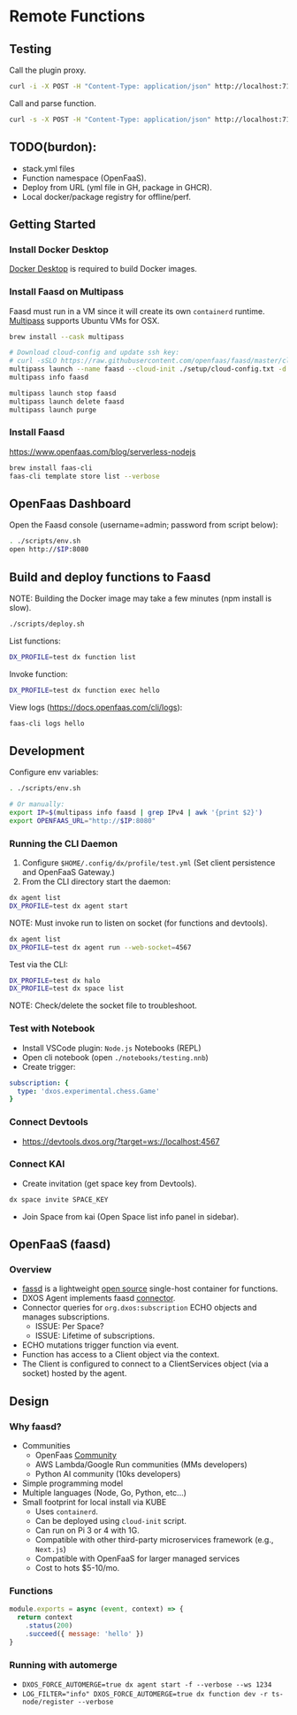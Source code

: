 # Remote Functions

## Testing

Call the plugin proxy.

```bash
curl -i -X POST -H "Content-Type: application/json" http://localhost:7100/dev/hello
```

Call and parse function.

```bash
curl -s -X POST -H "Content-Type: application/json" http://localhost:7100/dev/hello | jq
```

## TODO(burdon):
- stack.yml files
- Function namespace (OpenFaaS).
- Deploy from URL (yml file in GH, package in GHCR).
- Local docker/package registry for offline/perf.

## Getting Started

### Install Docker Desktop

[Docker Desktop](https://docs.docker.com/desktop/install/mac-install/) is required to build Docker images.

### Install Faasd on Multipass

Faasd must run in a VM since it will create its own `containerd` runtime.
[Multipass](https://github.com/openfaas/faasd/blob/master/docs/MULTIPASS.md) supports Ubuntu VMs for OSX.

```bash
brew install --cask multipass

# Download cloud-config and update ssh key:
# curl -sSLO https://raw.githubusercontent.com/openfaas/faasd/master/cloud-config.txt
multipass launch --name faasd --cloud-init ./setup/cloud-config.txt -d 10G
multipass info faasd
```

```bash
multipass launch stop faasd
multipass launch delete faasd
multipass launch purge
```

### Install Faasd

https://www.openfaas.com/blog/serverless-nodejs

```bash
brew install faas-cli
faas-cli template store list --verbose
```

## OpenFaas Dashboard

Open the Faasd console (username=admin; password from script below): 

```bash
. ./scripts/env.sh
open http://$IP:8080
```

## Build and deploy functions to Faasd

NOTE: Building the Docker image may take a few minutes (npm install is slow).

```bash
./scripts/deploy.sh
```

List functions:

```bash
DX_PROFILE=test dx function list
```

Invoke function:

```bash
DX_PROFILE=test dx function exec hello
```

View logs (https://docs.openfaas.com/cli/logs):

```bash
faas-cli logs hello
```

## Development

Configure env variables:

```bash
. ./scripts/env.sh

# Or manually:
export IP=$(multipass info faasd | grep IPv4 | awk '{print $2}')
export OPENFAAS_URL="http://$IP:8080"
```

### Running the CLI Daemon

1. Configure `$HOME/.config/dx/profile/test.yml` (Set client persistence and OpenFaaS Gateway.)
2. From the CLI directory start the daemon:

```bash
dx agent list
DX_PROFILE=test dx agent start
```

NOTE: Must invoke run to listen on socket (for functions and devtools).

```bash
dx agent list
DX_PROFILE=test dx agent run --web-socket=4567
```

Test via the CLI:

```bash
DX_PROFILE=test dx halo
DX_PROFILE=test dx space list
```

NOTE: Check/delete the socket file to troubleshoot.

### Test with Notebook

- Install VSCode plugin: `Node.js` Notebooks (REPL)
- Open cli notebook (open `./notebooks/testing.nnb`)
- Create trigger:

```yml
subscription: {
  type: 'dxos.experimental.chess.Game'
}
```

### Connect Devtools

- https://devtools.dxos.org/?target=ws://localhost:4567

### Connect KAI

- Create invitation (get space key from Devtools).

```bash
dx space invite SPACE_KEY
```

- Join Space from kai (Open Space list info panel in sidebar).


## OpenFaaS (faasd)

### Overview

- [fassd](https://docs.openfaas.com/deployment/faasd) is a lightweight [open source](https://github.com/openfaas/faasd) single-host container for functions.
- DXOS Agent implements faasd [connector](https://docs.openfaas.com/deployment/pro/#event-connectors).
- Connector queries for `org.dxos:subscription` ECHO objects and manages subscriptions.
  - ISSUE: Per Space?
  - ISSUE: Lifetime of subscriptions.
- ECHO mutations trigger function via event.
- Function has access to a Client object via the context.
- The Client is configured to connect to a ClientServices object (via a socket) hosted by the agent.


## Design

### Why faasd?

- Communities
  - OpenFaas [Community](https://docs.openfaas.com/community)
  - AWS Lambda/Google Run communities (MMs developers) 
  - Python AI community (10ks developers)
- Simple programming model
- Multiple languages (Node, Go, Python, etc...)
- Small footprint for local install via KUBE
  - Uses `containerd`.
  - Can be deployed using `cloud-init` script.
  - Can run on Pi 3 or 4 with 1G.
  - Compatible with other third-party microservices framework (e.g., `Next.js`)
  - Compatible with OpenFaaS for larger managed services
  - Cost to hots $5-10/mo.

### Functions

```js
module.exports = async (event, context) => {
  return context
    .status(200)
    .succeed({ message: 'hello' })
}
```

### Running with automerge

- `DXOS_FORCE_AUTOMERGE=true dx agent start -f --verbose --ws 1234`
- `LOG_FILTER="info" DXOS_FORCE_AUTOMERGE=true dx function dev -r ts-node/register --verbose`
